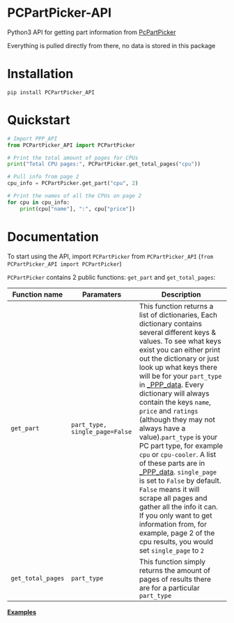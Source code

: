 # PCPartPicker-API

Python3 API for getting part information from [PcPartPicker](https://uk.pcpartpicker.com)

Everything is pulled directly from there, no data is stored in this package

# Installation

`pip install PCPartPicker_API`

# Quickstart

```python
# Import PPP_API
from PCPartPicker_API import PCPartPicker

# Print the total amount of pages for CPUs
print("Total CPU pages:", PCPartPicker.get_total_pages("cpu"))

# Pull info from page 2
cpu_info = PCPartPicker.get_part("cpu", 2)

# Print the names of all the CPUs on page 2
for cpu in cpu_info:
    print(cpu["name"], ":", cpu["price"])
```

# Documentation

To start using the API, import `PCPartPicker` from `PCPartPicker_API` (`from PCPartPicker_API import PCPartPicker`)

`PCPartPicker` contains 2 public functions: `get_part` and `get_total_pages`:

Function name | Paramaters | Description
-|-|-
`get_part` | `part_type, single_page=False` |This function returns a list of dictionaries, Each dictionary contains several different keys & values. To see what keys exist you can either print out the dictionary or just look up what keys there will be for your `part_type` in [_PPP_data](https://github.com/thatguywiththatname/PcPartPicker-API/blob/master/PCPartPicker_API/_PPP_data.py). Every dictionary will always contain the keys `name`, `price` and `ratings` (although they may not always have a value).`part_type` is your PC part type, for example `cpu` or `cpu-cooler`. A list of these parts are in [_PPP_data](https://github.com/thatguywiththatname/PcPartPicker-API/blob/master/PCPartPicker_API/_PPP_data.py). `single_page` is set to `False` by default. `False` means it will scrape all pages and gather all the info it can. If you only want to get information from, for example, page 2 of the cpu results, you would set `single_page` to `2`
`get_total_pages` | `part_type` | This function simply returns the amount of pages of results there are for a particular `part_type`

**[Examples](https://github.com/thatguywiththatname/PcPartPicker-API/tree/master/examples)**

